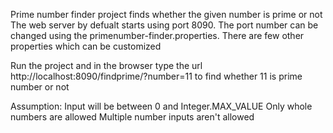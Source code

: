 Prime number finder project finds whether the given number is prime or not
The web server by defualt starts using port 8090. The port number can be changed using the primenumber-finder.properties.
There are few other properties which can be customized

Run the project and in the browser type the url http://localhost:8090/findprime/?number=11 to find whether 11 is prime number
or not

Assumption:
Input will be between 0 and Integer.MAX_VALUE
Only whole numbers are allowed
Multiple number inputs aren't allowed
